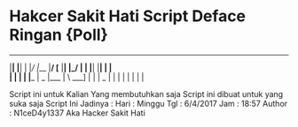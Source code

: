 # Hakcer Sakit Hati Script Deface Ringan {Poll} 

 _  _ ____ ____ _  _ ____ ____ ____ ____ _  _ _ ___ _  _ ____ ___ _   
 |__| |__| |    |_/  |___ |__/ [__  |__| |_/  |  |  |__| |__|  |  |   
 |  | |  | |___ | \_ |___ |  \ ___] |  | | \_ |  |  |  | |  |  |  |   
                                                                      

Script ini untuk Kalian Yang membutuhkan saja 
Script ini dibuat untuk yang suka saja 
Script Ini Jadinya :
Hari :  Minggu
Tgl  :  6/4/2017 
Jam  :  18:57
Author : N1ceD4y1337 Aka Hacker Sakit Hati
